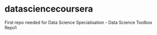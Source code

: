 datasciencecoursera
===================

First repo needed for Data Science Specialisation - Data Science Toolbox Repo1
